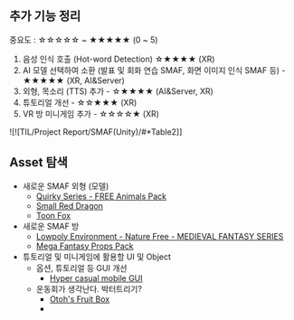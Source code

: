 ## 추가 기능 정리
중요도 : ☆☆☆☆☆ ~ ★★★★★ (0 ~ 5)
1) 음성 인식 호출 (Hot-word Detection) ☆★★★★ (XR)
2) AI 모델 선택하여 소환 (발표 및 회화 연습 SMAF, 화면 이미지 인식 SMAF 등) - ★★★★★ (XR, AI&Server)
3) 외형, 목소리 (TTS) 추가 - ☆★★★★ (AI&Server, XR)
4) 튜토리얼 개선 - ☆☆★★★ (XR)
5) VR 방 미니게임 추가 - ☆☆☆☆★ (XR)

![![TIL/Project Report/SMAF(Unity)/#*Table2]]

## Asset 탐색
- 새로운 SMAF 외형 (모델)
	- [Quirky Series - FREE Animals Pack](https://assetstore.unity.com/packages/3d/characters/animals/quirky-series-free-animals-pack-178235)
	- [Small Red Dragon](https://assetstore.unity.com/packages/3d/characters/small-red-dragon-52959)
	- [Toon Fox](https://assetstore.unity.com/packages/3d/characters/animals/toon-fox-183005)
- 새로운 SMAF 방
	- [Lowpoly Environment - Nature Free - MEDIEVAL FANTASY SERIES](https://assetstore.unity.com/packages/3d/environments/lowpoly-environment-nature-free-medieval-fantasy-series-187052)
	- [Mega Fantasy Props Pack](https://assetstore.unity.com/packages/3d/environments/fantasy/mega-fantasy-props-pack-87811)
- 튜토리얼 및 미니게임에 활용할 UI 및 Object
	- 옵션, 튜토리얼 등 GUI 개선
		- [Hyper casual mobile GUI](https://assetstore.unity.com/packages/2d/gui/hyper-casual-mobile-gui-268659)
	- 운동회가 생각난다. 박터트리기?
		- [Otoh's Fruit Box](https://assetstore.unity.com/packages/3d/props/food/otoh-s-fruit-box-274072)
		- 